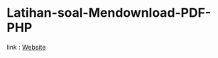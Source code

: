 # Latihan-soal-Mendownload-PDF-PHP
link : <a href="https://kieltugaspweb.000webhostapp.com/">Website</a>

